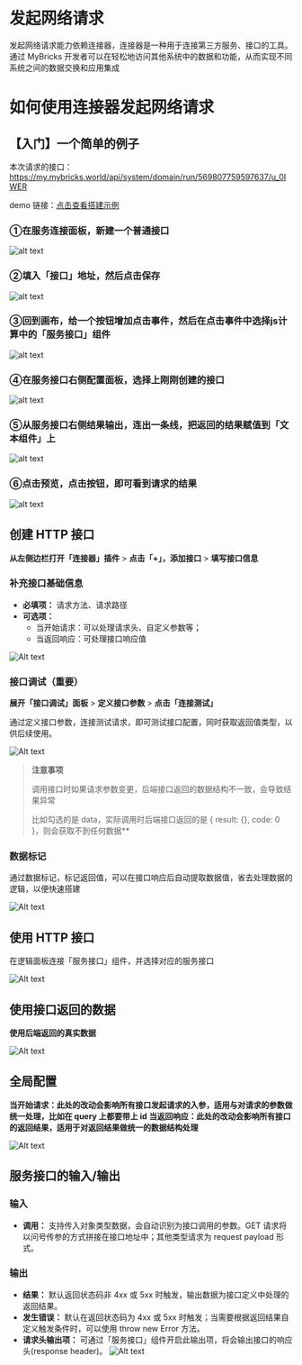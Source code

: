 # 发起网络请求

发起网络请求能力依赖连接器，连接器是一种用于连接第三方服务、接口的工具。通过 MyBricks 开发者可以在轻松地访问其他系统中的数据和功能，从而实现不同系统之间的数据交换和应用集成

# 如何使用连接器发起网络请求

## 【入门】一个简单的例子
本次请求的接口：https://my.mybricks.world/api/system/domain/run/569807759597637/u_0IWER

demo 链接：[点击查看搭建示例](https://my.mybricks.world/mybricks-app-mpsite/index.html?id=569809791750213)

### ①在服务连接面板，新建一个普通接口
![alt text](img/image-30.png)

### ②填入「接口」地址，然后点击保存
![alt text](img/image-31.png)

### ③回到画布，给一个按钮增加点击事件，然后在点击事件中选择js计算中的「服务接口」组件
![alt text](img/image-32.png)

### ④在服务接口右侧配置面板，选择上刚刚创建的接口
![alt text](img/image-33.png)

### ⑤从服务接口右侧结果输出，连出一条线，把返回的结果赋值到「文本组件」上
![alt text](img/image-34.png)

### ⑥点击预览，点击按钮，即可看到请求的结果
![alt text](img/image-35.png)


## 创建 HTTP 接口

**从左侧边栏打开「连接器」插件** > **点击「+」，添加接口** > **填写接口信息**

### 补充接口基础信息
- **必填项：**
请求方法、请求路径
- **可选项：**
    - 当开始请求：可以处理请求头、自定义参数等；
    - 当返回响应：可处理接口响应值

![Alt text](img/f2coNolQBvud0NONeNA5y2oRXjWevX5l-1700017143773.png)

### 接口调试（重要）

**展开「接口调试」面板** > **定义接口参数** > **点击「连接测试」**

通过定义接口参数，连接测试请求，即可测试接口配置，同时获取返回值类型，以供后续使用。

![Alt text](img/f2coNolQBvud0NONeNA5y2oRXjWevX5l-1700017143773-1.png)

> **注意事项**
>
> 调用接口时如果请求参数变更，后端接口返回的数据结构不一致，会导致结果异常
>
> 比如勾选的是 data，实际调用时后端接口返回的是 { result: {}, code: 0 }，则会获取不到任何数据**

### 数据标记
通过数据标记，标记返回值，可以在接口响应后自动提取数据值，省去处理数据的逻辑，以便快速搭建

![Alt text](img/image-28.png)
## 使用 HTTP 接口

在逻辑面板连接「服务接口」组件，并选择对应的服务接口

![Alt text](img/f2coNolQBvud0NONeNA5y2oRXjWevX5l-1700017143773-2.png)

## 使用接口返回的数据

**使用后端返回的真实数据**

![Alt text](img/image-24.png)

## 全局配置

**当开始请求：此处的改动会影响所有接口发起请求的入参，适用与对请求的参数做统一处理，比如在 query 上都要带上 id**
**当返回响应：此处的改动会影响所有接口的返回结果，适用于对返回结果做统一的数据结构处理**

![Alt text](img/okLXmGshodJiWxtm8C41VjFBlCp35FcG-1700031808366.png)

## 服务接口的输入/输出
### 输入
- **调用：**
支持传入对象类型数据，会自动识别为接口调用的参数。GET 请求将以问号传参的方式拼接在接口地址中；其他类型请求为 request payload 形式。

### 输出

- **结果：**
默认返回状态码非 4xx 或 5xx 时触发，输出数据为接口定义中处理的返回结果。
- **发生错误：**
默认在返回状态码为 4xx 或 5xx 时触发；当需要根据返回结果自定义触发条件时，可以使用 throw new Error 方法。
- **请求头输出项：**
可通过「服务接口」组件开启此输出项，将会输出接口的响应头(response header)。
![Alt text](img/image-29.png)